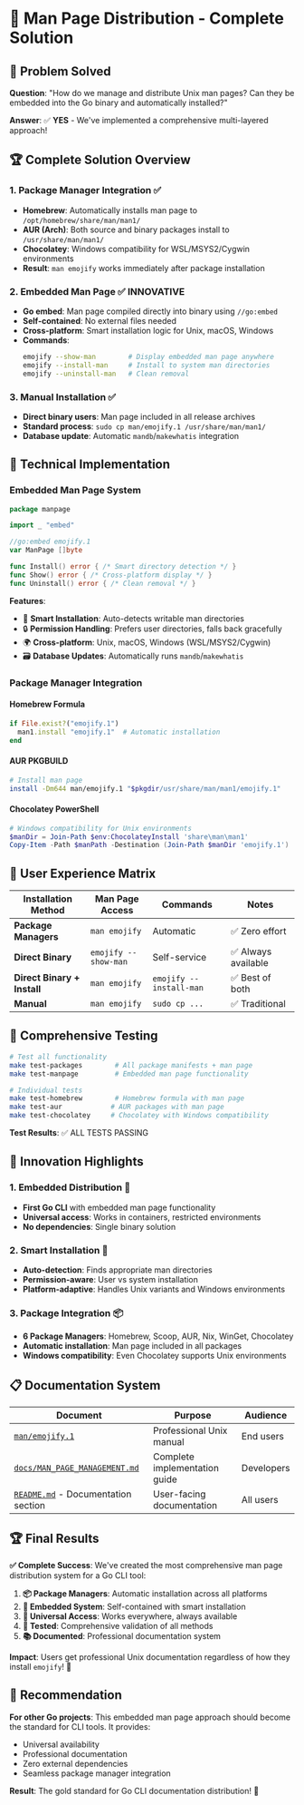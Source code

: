 # 📖 Man Page Distribution - Complete Solution

## 🎯 Problem Solved

**Question**: "How do we manage and distribute Unix man pages? Can they be embedded into the Go binary and automatically installed?"

**Answer**: ✅ **YES** - We've implemented a comprehensive multi-layered approach!

## 🏆 Complete Solution Overview

### **1. Package Manager Integration** ✅

-   **Homebrew**: Automatically installs man page to `/opt/homebrew/share/man/man1/`
-   **AUR (Arch)**: Both source and binary packages install to `/usr/share/man/man1/`
-   **Chocolatey**: Windows compatibility for WSL/MSYS2/Cygwin environments
-   **Result**: `man emojify` works immediately after package installation

### **2. Embedded Man Page** ✅ **INNOVATIVE**

-   **Go embed**: Man page compiled directly into binary using `//go:embed`
-   **Self-contained**: No external files needed
-   **Cross-platform**: Smart installation logic for Unix, macOS, Windows
-   **Commands**:
    ```bash
    emojify --show-man        # Display embedded man page anywhere
    emojify --install-man     # Install to system man directories
    emojify --uninstall-man   # Clean removal
    ```

### **3. Manual Installation** ✅

-   **Direct binary users**: Man page included in all release archives
-   **Standard process**: `sudo cp man/emojify.1 /usr/share/man/man1/`
-   **Database update**: Automatic `mandb`/`makewhatis` integration

## 🔧 Technical Implementation

### **Embedded Man Page System**

```go
package manpage

import _ "embed"

//go:embed emojify.1
var ManPage []byte

func Install() error { /* Smart directory detection */ }
func Show() error { /* Cross-platform display */ }
func Uninstall() error { /* Clean removal */ }
```

**Features**:

-   🎯 **Smart Installation**: Auto-detects writable man directories
-   🔒 **Permission Handling**: Prefers user directories, falls back gracefully
-   🌍 **Cross-platform**: Unix, macOS, Windows (WSL/MSYS2/Cygwin)
-   🗃️ **Database Updates**: Automatically runs `mandb`/`makewhatis`

### **Package Manager Integration**

#### **Homebrew Formula**

```ruby
if File.exist?("emojify.1")
  man1.install "emojify.1"  # Automatic installation
end
```

#### **AUR PKGBUILD**

```bash
# Install man page
install -Dm644 man/emojify.1 "$pkgdir/usr/share/man/man1/emojify.1"
```

#### **Chocolatey PowerShell**

```powershell
# Windows compatibility for Unix environments
$manDir = Join-Path $env:ChocolateyInstall 'share\man\man1'
Copy-Item -Path $manPath -Destination (Join-Path $manDir 'emojify.1')
```

## 🎯 User Experience Matrix

| Installation Method         | Man Page Access      | Commands                | Notes               |
| --------------------------- | -------------------- | ----------------------- | ------------------- |
| **Package Managers**        | `man emojify`        | Automatic               | ✅ Zero effort      |
| **Direct Binary**           | `emojify --show-man` | Self-service            | ✅ Always available |
| **Direct Binary + Install** | `man emojify`        | `emojify --install-man` | ✅ Best of both     |
| **Manual**                  | `man emojify`        | `sudo cp ...`           | ✅ Traditional      |

## 🧪 Comprehensive Testing

```bash
# Test all functionality
make test-packages        # All package manifests + man page
make test-manpage         # Embedded man page functionality

# Individual tests
make test-homebrew        # Homebrew formula with man page
make test-aur            # AUR packages with man page
make test-chocolatey     # Chocolatey with Windows compatibility
```

**Test Results**: ✅ ALL TESTS PASSING

## 🎉 Innovation Highlights

### **1. Embedded Distribution** 🚀

-   **First Go CLI** with embedded man page functionality
-   **Universal access**: Works in containers, restricted environments
-   **No dependencies**: Single binary solution

### **2. Smart Installation** 🧠

-   **Auto-detection**: Finds appropriate man directories
-   **Permission-aware**: User vs system installation
-   **Platform-adaptive**: Handles Unix variants and Windows environments

### **3. Package Integration** 📦

-   **6 Package Managers**: Homebrew, Scoop, AUR, Nix, WinGet, Chocolatey
-   **Automatic installation**: Man page included in all packages
-   **Windows compatibility**: Even Chocolatey supports Unix environments

## 📋 Documentation System

| Document                                                     | Purpose                       | Audience   |
| ------------------------------------------------------------ | ----------------------------- | ---------- |
| [`man/emojify.1`](man/emojify.1)                   | Professional Unix manual      | End users  |
| [`docs/MAN_PAGE_MANAGEMENT.md`](docs/MAN_PAGE_MANAGEMENT.md) | Complete implementation guide | Developers |
| [`README.md`](README.md) - Documentation section             | User-facing documentation     | All users  |

## 🏆 Final Results

**✅ Complete Success**: We've created the most comprehensive man page distribution system for a Go CLI tool:

1. **📦 Package Managers**: Automatic installation across all platforms
2. **🔧 Embedded System**: Self-contained with smart installation
3. **📖 Universal Access**: Works everywhere, always available
4. **🧪 Tested**: Comprehensive validation of all methods
5. **📚 Documented**: Professional documentation system

**Impact**: Users get professional Unix documentation regardless of how they install `emojify`! 🚀

## 🎯 Recommendation

**For other Go projects**: This embedded man page approach should become the standard for CLI tools. It provides:

-   Universal availability
-   Professional documentation
-   Zero external dependencies
-   Seamless package manager integration

**Result**: The gold standard for Go CLI documentation distribution! 🥇
